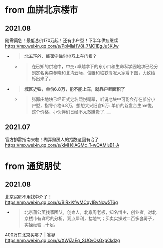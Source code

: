 
# from 血拼北京楼市

## 2021.08

刚需莫急！最低总价170万起！还有小户型！下半年供应继续 https://mp.weixin.qq.com/s/PpMlaHV8i_7MC1EgJuSKJw
- > **北五环外，能否守住500万上车门槛？**
  * > 在已知的供地中，中交+卓越拿下的东小口和生命科学园地块已经分别定名奥森春晓和北清云际，位置和临铁情况大家看下图，大致给标出来了。
- > **城区近铁，单价6.8万，能不能上车，就靠户型面积了！**
  * > 张郭庄地块已经正式定名熙悦晴翠，听说地块中可能会存在部分小户型，指导价格6.8万，想想大兴旧宫6万+单价的新盘合生me悦，这个价格，小伙伴们已经不太敢嫌贵了……

## 2021.07

官方排雷指南来啦！糊弄购房人的招数这回有治了 https://mp.weixin.qq.com/s/kMH6iAGMc_T-wQAMluB1-A

# from 通货朋仗

## 2021.08

北京买房不用找中介了！ https://mp.weixin.qq.com/s/BlRxiXfwMCqy1BvNcw5T6g
- > 北京蒲公英找家团队，创始人，北京周老板，知名博主，创业者，对北京楼市有详尽的分析，观点犀利，接地气；买卖实操过二百多套房子，实操经验…十足。

400万在北京买哪？ | 答疑 https://mp.weixin.qq.com/s/XWjZaEq_SUOvOsGxgCkdzg
